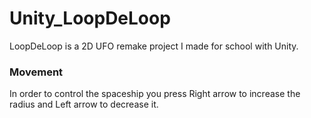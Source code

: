 # Unity_LoopDeLoop
LoopDeLoop is a 2D UFO remake project I made for school with Unity.
 
### Movement
In order to control the spaceship you press Right arrow to increase the radius and Left arrow to decrease it.

